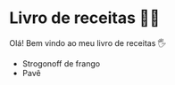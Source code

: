 # Livro de receitas :man_cook:

Olá! Bem vindo ao meu livro de receitas :raised_hand_with_fingers_splayed:

- Strogonoff de frango
- Pavê
